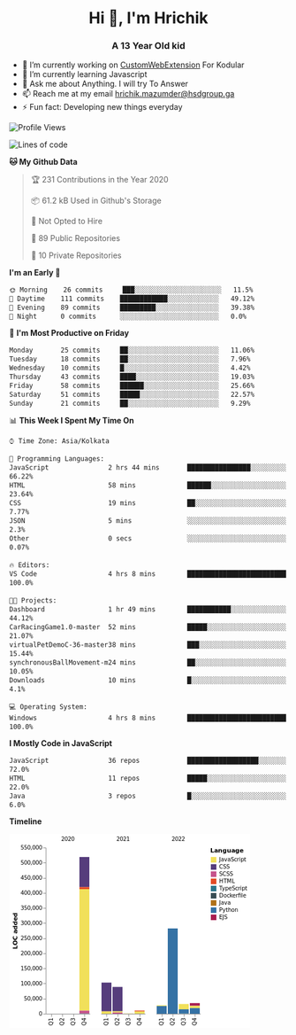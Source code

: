 <h1 align="center">Hi 👋, I'm Hrichik</h1>
<h3 align="center">A 13 Year Old kid</h3>


- 🔭 I’m currently working on [CustomWebExtension](https://github.com/hrichiksite/CustomWebExtension) For Kodular
- 🌱 I’m currently learning Javascript
- 💬 Ask me about Anything. I will try To Answer
- 📫 Reach me at my email hrichik.mazumder@hsdgroup.ga
- ⚡ Fun fact: Developing new things everyday

<!--START_SECTION:waka-->
![Profile Views](http://img.shields.io/badge/Profile%20Views-96-blue)

![Lines of code](https://img.shields.io/badge/From%20Hello%20World%20I%27ve%20Written-4.4%20million%20lines%20of%20code-blue)

**🐱 My Github Data** 

> 🏆 231 Contributions in the Year 2020
 > 
> 📦 61.2 kB Used in Github's Storage 
 > 
> 🚫 Not Opted to Hire
 > 
> 📜 89 Public Repositories
 > 
> 🔑 10 Private Repositories 

**I'm an Early 🐤** 

```text
🌞 Morning    26 commits     ███░░░░░░░░░░░░░░░░░░░░░░   11.5% 
🌆 Daytime    111 commits    ████████████░░░░░░░░░░░░░   49.12% 
🌃 Evening    89 commits     █████████░░░░░░░░░░░░░░░░   39.38% 
🌙 Night      0 commits      ░░░░░░░░░░░░░░░░░░░░░░░░░   0.0%

```
📅 **I'm Most Productive on Friday** 

```text
Monday       25 commits     ██░░░░░░░░░░░░░░░░░░░░░░░   11.06% 
Tuesday      18 commits     ██░░░░░░░░░░░░░░░░░░░░░░░   7.96% 
Wednesday    10 commits     █░░░░░░░░░░░░░░░░░░░░░░░░   4.42% 
Thursday     43 commits     ████░░░░░░░░░░░░░░░░░░░░░   19.03% 
Friday       58 commits     ██████░░░░░░░░░░░░░░░░░░░   25.66% 
Saturday     51 commits     █████░░░░░░░░░░░░░░░░░░░░   22.57% 
Sunday       21 commits     ██░░░░░░░░░░░░░░░░░░░░░░░   9.29%

```


📊 **This Week I Spent My Time On** 

```text
⌚︎ Time Zone: Asia/Kolkata

💬 Programming Languages: 
JavaScript               2 hrs 44 mins       ████████████████░░░░░░░░░   66.22% 
HTML                     58 mins             ██████░░░░░░░░░░░░░░░░░░░   23.64% 
CSS                      19 mins             ██░░░░░░░░░░░░░░░░░░░░░░░   7.77% 
JSON                     5 mins              ░░░░░░░░░░░░░░░░░░░░░░░░░   2.3% 
Other                    0 secs              ░░░░░░░░░░░░░░░░░░░░░░░░░   0.07%

🔥 Editors: 
VS Code                  4 hrs 8 mins        █████████████████████████   100.0%

🐱‍💻 Projects: 
Dashboard                1 hr 49 mins        ███████████░░░░░░░░░░░░░░   44.12% 
CarRacingGame1.0-master  52 mins             █████░░░░░░░░░░░░░░░░░░░░   21.07% 
virtualPetDemoC-36-master38 mins             ███░░░░░░░░░░░░░░░░░░░░░░   15.44% 
synchronousBallMovement-m24 mins             ██░░░░░░░░░░░░░░░░░░░░░░░   10.05% 
Downloads                10 mins             █░░░░░░░░░░░░░░░░░░░░░░░░   4.1%

💻 Operating System: 
Windows                  4 hrs 8 mins        █████████████████████████   100.0%

```

**I Mostly Code in JavaScript** 

```text
JavaScript               36 repos            ██████████████████░░░░░░░   72.0% 
HTML                     11 repos            █████░░░░░░░░░░░░░░░░░░░░   22.0% 
Java                     3 repos             █░░░░░░░░░░░░░░░░░░░░░░░░   6.0%

```


**Timeline**

![Chart not found](https://github.com/hrichiksite/hrichiksite/blob/master/charts/bar_graph.png) 


<!--END_SECTION:waka-->

